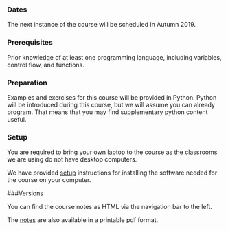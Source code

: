 ### Dates

The next instance of the course will be scheduled in Autumn 2019.

### Prerequisites

Prior knowledge of at least one programming language, including variables, control flow, and functions.

### Preparation

Examples and exercises for this course will be provided in Python.
Python will be introduced during this course, but we will assume you can already
program. That means that you may find supplementary python content useful.

### Setup

You are required to bring your own laptop to the course as the classrooms we are using do not have desktop computers.

We have provided [setup](installation) instructions for installing the software needed for the course on
your computer.

###Versions

You can find the course notes as HTML via the navigation bar to the left.

The [notes](notes.pdf) are also available in  a printable pdf format.
